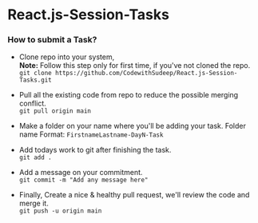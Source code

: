 # React.js-Session-Tasks

### How to submit a Task?
 * Clone repo into your system,<br/>
 <b>Note:</b> Follow this step only for first time, if you've not cloned the repo.<br/>
 ```git clone https://github.com/CodewithSudeep/React.js-Session-Tasks.git```
 
 * Pull all the existing code from repo to reduce the possible merging conflict.<br/>
 ```git pull origin main```
 
 * Make a folder on your name where you'll be adding your task. Folder name Format: `FirstnameLastname-DayN-Task`
 
 * Add todays work to git after finishing the task.<br/>
 ```git add .```
 
 * Add a message on your commitment.<br/>
 ```git commit -m "Add any message here"```
 
 * Finally, Create a nice & healthy pull request, we'll review the code and merge it.<br/>
 ```git push -u origin main```
